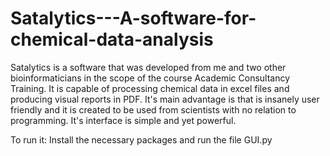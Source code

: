 # Satalytics---A-software-for-chemical-data-analysis
Satalytics is a software that was developed from me and two other bioinformaticians in the scope of the course Academic Consultancy Training. It is capable of processing chemical data in excel files and producing visual reports in PDF. It's main advantage is that is insanely user friendly and it is created to be used from scientists with no relation to programming. It's interface is simple and yet powerful.

To run it: Install the necessary packages and run the file GUI.py
